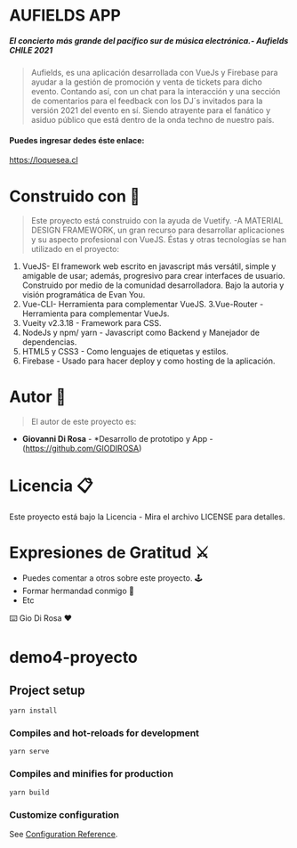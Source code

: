 # AUFIELDS APP
##### El concierto más grande del pacífico sur de música electrónica.- Aufields CHILE 2021
>Aufields, es una aplicación desarrollada con VueJs y Firebase para ayudar a la gestión de promoción y venta de tickets para dicho evento. Contando así, con un chat para la interacción y una sección de comentarios para el feedback con los DJ´s invitados para la versión 2021 del evento en sí. Siendo atrayente para el fanático y asiduo público que está dentro de la onda techno de nuestro país. 

#### Puedes ingresar dedes éste enlace:
https://loquesea.cl

# Construido con 🔧
>Este proyecto está construido con la ayuda de Vuetify. -A MATERIAL DESIGN FRAMEWORK, un gran recurso para desarrollar aplicaciones y su aspecto profesional con VueJS. Éstas y otras tecnologías se han utilizado en el proyecto:

1. VueJS- El framework web escrito en javascript más versátil, simple y amigable de usar; además, progresivo para crear interfaces de usuario. Construido por medio de la comunidad desarrolladora. Bajo la autoria y visión programática de Evan You. 
2. Vue-CLI- Herramienta para complementar VueJS. 
3.Vue-Router - Herramienta para complementar VueJs. 
4. Vueity v2.3.18 - Framework para CSS.
5. NodeJs y npm/ yarn - Javascript como Backend y Manejador de dependencias.
6. HTML5 y CSS3 - Como lenguajes de etiquetas y estilos.
7. Firebase - Usado para hacer deploy y como hosting de la aplicación.

# Autor 💊
>El autor de este proyecto es:

- **Giovanni Di Rosa** - *Desarrollo de prototipo y App - (https://github.com/GIODIROSA)

# Licencia 📋

Este proyecto está bajo la Licencia - Mira el archivo LICENSE para detalles.

# Expresiones de Gratitud ⚔️

- Puedes comentar a otros sobre este proyecto. 🕹️
- Formar hermandad conmigo 🔫
- Etc


⌨️ Gio Di Rosa ❤️ 





# demo4-proyecto


## Project setup
```
yarn install
```

### Compiles and hot-reloads for development
```
yarn serve
```

### Compiles and minifies for production
```
yarn build
```

### Customize configuration
See [Configuration Reference](https://cli.vuejs.org/config/).
